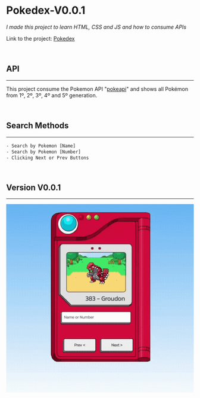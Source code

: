 # Pokedex-V0.0.1

*I made this project to learn HTML, CSS and JS and how to consume APIs*

 Link to the project: [Pokedex](www.cluyverth.com/pokedex)

</br>

## API

---

 This project consume the Pokemon API "[pokeapi](https://pokeapi.co/docs/v2)" and shows all Pokémon from 1º, 2º, 3º, 4º and 5º generation.

</br>

## Search Methods

---

    - Search by Pokemon [Name]
    - Search by Pokemon [Number]
    - Clicking Next or Prev Buttons

</br>

## Version V0.0.1

---

<img src="./Images/using.gif" alt="Using the project .gif"  width="750" />
